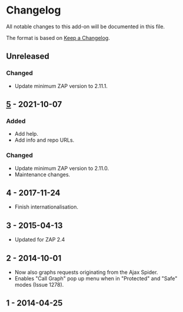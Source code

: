 # Changelog
All notable changes to this add-on will be documented in this file.

The format is based on [Keep a Changelog](https://keepachangelog.com/en/1.0.0/).

## Unreleased
### Changed
- Update minimum ZAP version to 2.11.1.

## [5] - 2021-10-07
### Added
- Add help.
- Add info and repo URLs.

### Changed
- Update minimum ZAP version to 2.11.0.
- Maintenance changes.

## 4 - 2017-11-24

- Finish internationalisation.

## 3 - 2015-04-13

- Updated for ZAP 2.4

## 2 - 2014-10-01

- Now also graphs requests originating from the Ajax Spider.
- Enables "Call Graph" pop up menu when in "Protected" and "Safe" modes (Issue 1278).

## 1 - 2014-04-25



[5]: https://github.com/zaproxy/zap-extensions/releases/callgraph-v5
